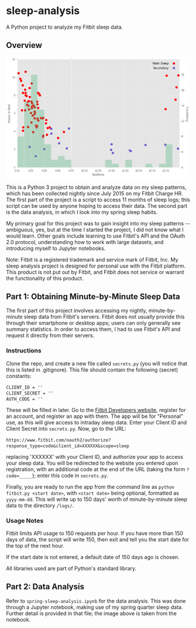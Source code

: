 # sleep-analysis
A Python project to analyze my Fitbit sleep data.

## Overview
![Spring quarter sleep durations versus bedtimes](sample-image.png?raw=true)

This is a Python 3 project to obtain and analyze data on my sleep patterns, which has been collected nightly since July 2015 on my Fitbit Charge HR. The first part of the project is a script to access 11 months of sleep logs; this script can be used by anyone hoping to access their data. The second part is the data analysis, in which I look into my spring sleep habits.

My primary goal for this project was to gain insight into my sleep patterns -- ambiguous, yes, but at the time I started the project, I did not know what I would learn. Other goals include learning to use Fitbit's API and the OAuth 2.0 protocol, understanding how to work with large datasets, and introducing myself to Jupyter notebooks.

Note: Fitbit is a registered trademark and service mark of Fitbit, Inc. My sleep analysis project is designed for personal use with the Fitbit platform. This product is not put out by Fitbit, and Fitbit does not service or warrant the functionality of this product.

## Part 1: Obtaining Minute-by-Minute Sleep Data
The first part of this project involves accessing my nightly, minute-by-minute sleep data from Fitbit's servers. Fitbit does not usually provide this through their smartphone or desktop apps; users can only generally see summary statistics. In order to access them, I had to use Fitbit's API and request it directly from their servers.

### Instructions
Clone the repo, and create a new file called `secrets.py` (you will notice that this is listed in .gitignore). This file should contain the following (secret) constants:

	CLIENT_ID = ''
	CLIENT_SECRET = ''
	AUTH_CODE = ''

These will be filled in later. Go to the [Fitbit Developers website](https://dev.fitbit.com/), register for an account, and register an app with them. The app will be for "Personal" use, as this will give access to intraday sleep data. Enter your Client ID and Client Secret into `secrets.py`. Now, go to the URL:

	https://www.fitbit.com/oauth2/authorize?response_type=code&client_id=XXXXXX&scope=sleep

replacing 'XXXXXX' with your Client ID, and authorize your app to access your sleep data. You will be redirected to the website you entered upon registration, with an additional code at the end of the URL (taking the form `?code=_____`); enter this code in `secrets.py`.

Finally, you are ready to run the app from the command line as `python fitbit.py <start date>`, with `<start date>` being optional, formatted as `yyyy-mm-dd`. This will write up to 150 days' worth of minute-by-minute sleep data to the directory `/logs/`.

### Usage Notes
Fitbit limits API usage to 150 requests per hour. If you have more than 150 days of data, the script will write 150, then exit and tell you the start date for the top of the next hour.

If the start date is not entered, a default date of 150 days ago is chosen.

All libraries used are part of Python's standard library.

## Part 2: Data Analysis
Refer to `spring-sleep-analysis.ipynb` for the data analysis. This was done through a Jupyter notebook, making use of my spring quarter sleep data. Further detail is provided in that file; the image above is taken from the notebook.
